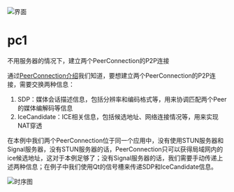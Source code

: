 [PeerConnection-introduce]: https://github.com/barry-ran/learn_webrtc/blob/master/doc/webrtc%20native%E5%AD%A6%E4%B9%A0%EF%BC%9APeerConnection%E4%BB%8B%E7%BB%8D.md

[pc1-image]: https://raw.githubusercontent.com/barry-ran/learn_webrtc/master/examples/peerconnection/pc1/screenshot/main.jpg

[pc1-sequence-image]: https://raw.githubusercontent.com/barry-ran/learn_webrtc/master/doc/image/pc1.jpg

![界面][pc1-image]

# pc1
不用服务器的情况下，建立两个PeerConnection的P2P连接

通过[PeerConnection介绍][PeerConnection-introduce]我们知道，要想建立两个PeerConnection的P2P连接，需要交换两种信息：
1. SDP：媒体会话描述信息，包括分辨率和编码格式等，用来协调匹配两个Peer的媒体编解码等信息
2. IceCandidate：ICE相关信息，包括候选地址、网络连接情况等，用来实现NAT穿透

在本例中我们两个PeerConnection位于同一个应用中，没有使用STUN服务器和Signal服务器，没有STUN服务器的话，PeerConnection只可以获得局域网内的ice候选地址，这对于本例足够了；没有Signal服务器的话，我们需要手动传递上述两种信息；在例子中我们使用Qt的信号槽来传递SDP和IceCandidate信息。

![时序图][pc1-sequence-image]

